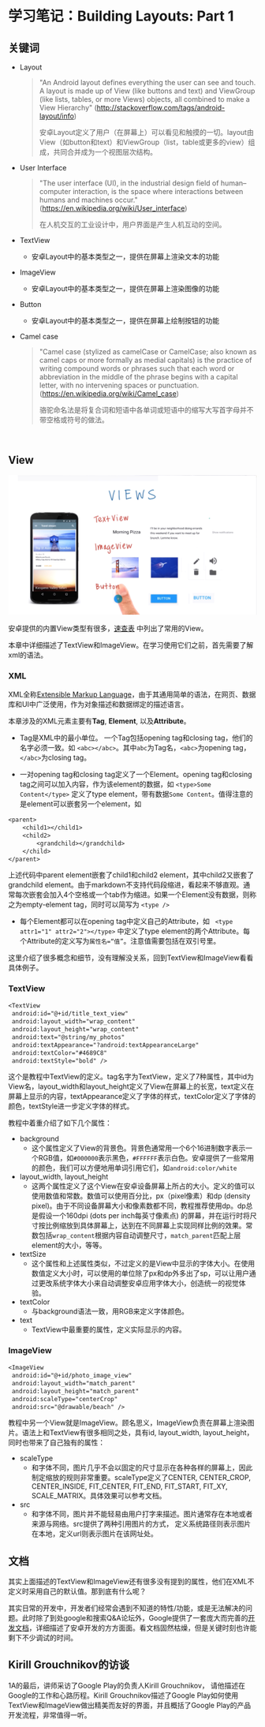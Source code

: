 # 学习笔记：Building Layouts: Part 1


## 关键词

- Layout

    >  "An Android layout defines everything the user can see and touch. A layout is made up of View (like buttons and text) and ViewGroup (like lists, tables, or more Views) objects, all combined to make a View Hierarchy" (http://stackoverflow.com/tags/android-layout/info)
    > 
    >   安卓Layout定义了用户（在屏幕上）可以看见和触摸的一切。layout由View（如button和text）和ViewGroup（list，table或更多的view）组成，共同合并成为一个视图层次结构。
     
- User Interface

    > "The user interface (UI), in the industrial design field of human–computer interaction, is the space where interactions between humans and machines occur."(https://en.wikipedia.org/wiki/User_interface)
    >  
    > 在人机交互的工业设计中，用户界面是产生人机互动的空间。
    
- TextView
    - 安卓Layout中的基本类型之一，提供在屏幕上渲染文本的功能
- ImageView
    - 安卓Layout中的基本类型之一，提供在屏幕上渲染图像的功能 
- Button
    - 安卓Layout中的基本类型之一，提供在屏幕上绘制按钮的功能
- Camel case

    > "Camel case (stylized as camelCase or CamelCase; also known as camel caps or more formally as medial capitals) is the practice of writing compound words or phrases such that each word or abbreviation in the middle of the phrase begins with a capital letter, with no intervening spaces or punctuation. (https://en.wikipedia.org/wiki/Camel_case)
    > 
    > 骆驼命名法是将复合词和短语中各单词或短语中的缩写大写首字母并不带空格或符号的做法。


&nbsp;
## View

![image](https://github.com/mark818/google_study_jams/raw/master/1A/1A-1.png)

安卓提供的内置View类型有很多，[速查表](https://static0.studyjamscn.com/content/Android%E5%B8%B8%E8%A7%81Views%E9%80%9F%E6%9F%A5%E8%A1%A8.pdf) 中列出了常用的View。

本章中详细描述了TextView和ImageView。在学习使用它们之前，首先需要了解xml的语法。

### XML

XML全称[Extensible Markup Language](https://en.wikipedia.org/wiki/XML)，由于其通用简单的语法，在网页、数据库和UI中广泛使用，作为对象描述和数据绑定的描述语言。

本章涉及的XML元素主要有**Tag**, **Element**, 以及**Attribute**。

- Tag是XML中的最小单位。 一个Tag包括opening tag和closing tag，他们的名字必须一致。如    ```<abc></abc>```。其中```abc```为Tag名，```<abc>```为opening tag，```</abc>```为closing tag。

- 一对opening tag和closing tag定义了一个Element。opening tag和closing tag之间可以加入内容，作为该element的数据，如
```<type>Some Content</type>```
 定义了type element，带有数据```Some Content```。值得注意的是element可以嵌套另一个element，如
```	
<parent>
	<child1></child1>
    <child2>
        <grandchild></grandchild>
    </child>
</parent>
```
上述代码中parent element嵌套了child1和child2 element，其中child2又嵌套了grandchild element。由于markdown不支持代码段缩进，看起来不够直观。通常每次嵌套会加入4个空格或一个tab作为缩进。如果一个Element没有数据，则称之为empty-element tag，同时可以简写为
```<type />```

- 每个Element都可以在opening tag中定义自己的Attribute，如
``` <type attr1="1" attr2="2"></type>```
中定义了type element的两个Attribute。每个Attribute的定义写为```属性名=“值”```。注意值需要包括在双引号里。

这里介绍了很多概念和细节，没有理解没关系，回到TextView和ImageView看看具体例子。

### TextView

```
<TextView
 android:id="@+id/title_text_view"
 android:layout_width="wrap_content"
 android:layout_height="wrap_content"
 android:text="@string/my_photos"
 android:textAppearance="?android:textAppearanceLarge"
 android:textColor="#4689C8"
 android:textStyle="bold" />
```

 这个是教程中TextView的定义。tag名字为TextView，定义了7种属性，其中id为View名，layout_width和layout_height定义了View在屏幕上的长宽，text定义在屏幕上显示的内容，textAppearance定义了字体的样式，textColor定义了字体的颜色，textStyle进一步定义字体的样式。

教程中着重介绍了如下几个属性：

- background
	- 这个属性定义了View的背景色。背景色通常用一个6个16进制数字表示一个RGB值，如```#000000```表示黑色，```#FFFFFF```表示白色。安卓提供了一些常用的颜色，我们可以方便地用单词引用它们，如```android:color/white```
- layout_width, layout_height
    - 这两个属性定义了这个View在安卓设备屏幕上所占的大小。定义的值可以使用数值和常数。数值可以使用百分比，px（pixel像素）和dp (density pixel)。由于不同设备屏幕大小和像素数都不同，教程推荐使用dp。dp总是假设一个160dpi (dots per inch每英寸像素点) 的屏幕，并在运行时将尺寸按比例缩放到具体屏幕上，达到在不同屏幕上实现同样比例的效果。常数包括```wrap_content```根据内容自动调整尺寸，```match_parent```匹配上层element的大小，等等。
- textSize
	- 这个属性和上述属性类似，不过定义的是View中显示的字体大小。在使用数值定义大小时，可以使用的单位除了px和dp外多出了sp，可以让用户通过更改系统字体大小来自动调整安卓应用字体大小，创造统一的视觉体验。
- textColor
	-  与background语法一致，用RGB来定义字体颜色。
- text
	-  TextView中最重要的属性，定义实际显示的内容。


### ImageView

```
<ImageView
 android:id="@+id/photo_image_view"
 android:layout_width="match_parent"
 android:layout_height="match_parent"
 android:scaleType="centerCrop"
 android:src="@drawable/beach" />
```
 
教程中另一个View就是ImageView。顾名思义，ImageView负责在屏幕上渲染图片。语法上和TextView有很多相同之处，具有id, layout_width, layout_height，同时也带来了自己独有的属性：

- scaleType
	- 和字体不同，图片几乎不会以固定的尺寸显示在各种各样的屏幕上，因此制定缩放的规则非常重要。scaleType定义了CENTER, CENTER_CROP, CENTER_INSIDE, FIT_CENTER, FIT_END, FIT_START, FIT_XY, SCALE_MATRIX。具体效果可以参考文档。
- src
  - 和字体不同，图片并不能轻易由用户打字来描述。图片通常存在本地或者来源与网络。src提供了两种引用图片的方式，  定义系统路径则表示图片在本地，定义url则表示图片在该网址处。
 
## 文档

其实上面描述的TextView和ImageView还有很多没有提到的属性，他们在XML不定义时采用自己的默认值。那到底有什么呢？

其实日常的开发中，开发者们经常会遇到不知道的特性/功能，或是无法解决的问题。此时除了到处google和搜索Q&A论坛外，Google提供了一套庞大而完善的[开发文档](https://developer.android.com/index.html)，详细描述了安卓开发的方方面面。看文档固然枯燥，但是关键时刻也许能剩下不少调试的时间。

## Kirill Grouchnikov的访谈

1A的最后，讲师采访了Google Play的负责人Kirill Grouchnikov， 请他描述在Google的工作和心路历程。Kirill Grouchnikov描述了Google Play如何使用TextView和ImageView做出精美而友好的界面，并且概括了Google Play的产品开发流程，非常值得一听。
